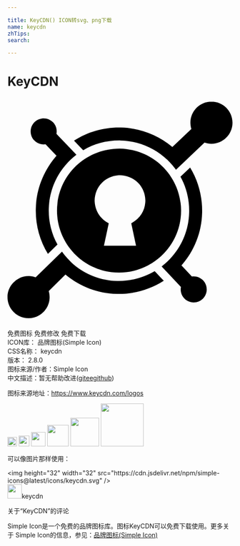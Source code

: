 ```yaml
---

title: KeyCDN() ICON转svg、png下载
name: keycdn
zhTips: 
search: 

---
```


# KeyCDN  <small style="font-size: 60%;font-weight: 100"></small>

<div id="svg" class="svg-wrap">
<svg role="img" viewBox="0 0 24 24" xmlns="http://www.w3.org/2000/svg"><title>KeyCDN icon</title><path d="M2.305 19.065c.226.01.454.04.667.12v-.003l.032.012 2.81-2.74.102.137c.146.2.3.38.464.56l.06.068c.043.043.077.086.12.13l.326.325.077.07.07.06c1.305 1.107 2.937 1.734 4.655 1.777 1.417.034 2.8-.326 4.01-1.04l.216.224c.25.266.507.533.756.8-1.495.96-3.23 1.442-5.017 1.4-2.01-.053-3.926-.774-5.463-2.063l.01-.016-1.803 1.777c.067.21.093.43.096.65 0 1.242-1.006 2.248-2.247 2.248S0 22.552 0 21.31c0-1.24 1.005-2.246 2.246-2.246h.058zM19.48 7.477c.885 1.452 1.323 3.127 1.28 4.828-.05 2.08-.833 4.063-2.208 5.618l.01.01 1.107 1.176c.446-.06.892.094 1.202.42.524.558.507 1.435-.052 1.967-.558.524-1.435.507-1.967-.052-.31-.326-.438-.782-.352-1.22-.514-.55-1.425-1.52-1.95-2.07l-.11-.12.128-.103c.335-.266.644-.558.928-.885 1.177-1.323 1.838-3.006 1.88-4.776.035-1.34-.283-2.653-.927-3.813l1.03-.98zM3.828 2.226c.395-.006.765.15 1.04.432.31.326.44.782.353 1.22L7.35 6.11l-.128.104c-.335.266-.644.558-.928.885-1.177 1.322-1.838 3.005-1.89 4.775-.034 1.34.283 2.654.928 3.822l-1.022.996c-.893-1.46-1.34-3.135-1.288-4.853.044-2.068.85-4.066 2.204-5.622L4.053 4.994c-.447.06-.893-.095-1.203-.42-.524-.56-.507-1.436.052-1.968.217-.204.497-.335.794-.37.044-.006.09-.007.133-.01zM21.753.442C22.993.442 24 1.448 24 2.69s-1.006 2.246-2.247 2.246c-.24.003-.474-.04-.7-.112l-.002.002-.033-.012-3.05 2.895-.102-.138c-.163-.215-.344-.43-.533-.627l-.034-.043-.266-.266-.12-.103-.077-.07-.06-.05-.077-.07c-1.297-1.09-2.92-1.71-4.62-1.752-1.418-.033-2.8.32-4.004 1.04l-.98-1.022c1.496-.962 3.23-1.443 5.017-1.4 2.01.052 3.927.773 5.464 2.07h.017l2.02-1.917c-.07-.216-.1-.443-.103-.67 0-1.242 1.006-2.248 2.247-2.248zM11.96 5.458c.254 0 .507.02.76.05 3.624.455 6.192 3.762 5.746 7.387-.455 3.625-3.762 6.193-7.387 5.747-3.626-.455-6.194-3.762-5.748-7.387.432-3.363 3.258-5.785 6.628-5.797zm-.1 2.84c-1.466.116-2.528 1.226-2.566 2.7.027 1.053.565 1.94 1.505 2.425l-.512 2.4h3.423l-.51-2.4c.935-.507 1.49-1.346 1.505-2.423-.02-1.522-1.198-2.668-2.706-2.706l-.14.004zm.052-.016h-.01H11.912z"/></svg>
</div>
<detail full-name='keycdn'></detail>

<div class="detail-page">
<p>
<span><span class="badge-success badge">免费图标</span> <span class="badge-success badge">免费修改</span>  <span class="badge-success badge">免费下载</span> </span>
<br/>
<span>
ICON库：
<span class="badge-secondary badge">品牌图标(Simple Icon)</span> 
</span>
<br/>
<span>
CSS名称：
<span class="badge-secondary badge">keycdn</span> 
</span>

<br/>
<span>
版本：
<span class="badge-secondary badge">2.8.0</span> 
</span>
<br/>
<span>图标来源/作者：<span class="badge-light badge">Simple Icon</span></span> 
<br/>
<span class="zh-detail">中文描述：暂无<span class="help-link"><span>帮助改进</span>(<a href="https://gitee.com/liuwave/icon-helper/edit/master/json/brands/keycdn.json" target="_blank" rel="noopener noreferrer">gitee</a><a href="https://github.com/liuwave/icon-helper/edit/master/json/brands/keycdn.json" target="_blank" rel="noopener noreferrer">github</a></span>)</span><br/>
</p>
</div><div class="description description alert alert-light"><p>图标来源地址：<a href="https://www.keycdn.com/logos" target="_blank" rel="noopener noreferrer">https://www.keycdn.com/logos</a></p></div>
<div class="alert alert-dark">
<img height="21" width="21" src="https://cdn.jsdelivr.net/npm/simple-icons@latest/icons/keycdn.svg" />
<img height="24" width="24" src="https://cdn.jsdelivr.net/npm/simple-icons@latest/icons/keycdn.svg" />
<img height="32" width="32" src="https://cdn.jsdelivr.net/npm/simple-icons@latest/icons/keycdn.svg" />
<img height="48" width="48" src="https://cdn.jsdelivr.net/npm/simple-icons@latest/icons/keycdn.svg" />
<img height="64" width="64" src="https://cdn.jsdelivr.net/npm/simple-icons@latest/icons/keycdn.svg" />
<img height="96" width="96" src="https://cdn.jsdelivr.net/npm/simple-icons@latest/icons/keycdn.svg" />

</div>
<div>
  <p>可以像图片那样使用：    
  </p>
  <div class="alert alert-primary" style="font-size: 14px">
    &lt;img height="32" width="32" src="https://cdn.jsdelivr.net/npm/simple-icons@latest/icons/keycdn.svg" /&gt;
    <copy-btn content='<img height="32" width="32" src="https://cdn.jsdelivr.net/npm/simple-icons@latest/icons/keycdn.svg" />'></copy-btn>
  </div>
  <div class="alert alert-secondary">
    <img height="32" width="32" src="https://cdn.jsdelivr.net/npm/simple-icons@latest/icons/keycdn.svg" />keycdn
    <copy-btn content="keycdn" btn-title="复制图标名称"></copy-btn>
  </div>
</div>

<Vssue title="关于“KeyCDN”的评论" >关于“KeyCDN”的评论</Vssue>


<div><p>Simple Icon是一个免费的品牌图标库。图标KeyCDN可以免费下载使用。更多关于  Simple Icon的信息，参见：<a target="_blank" href="https://iconhelper.cn/brands.html">品牌图标(Simple Icon)</a>
</p></div>
